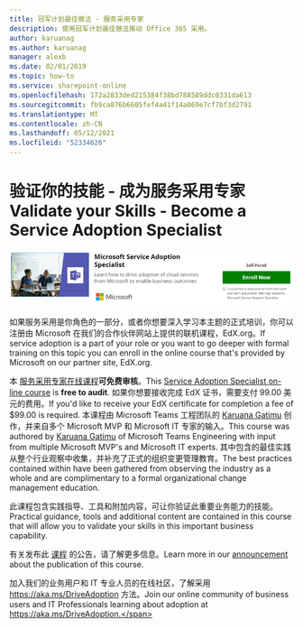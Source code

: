 ```yaml
---
title: 冠军计划最佳做法 - 服务采用专家
description: 使用冠军计划最佳做法推动 Office 365 采用。
author: karuanag
ms.author: karuanag
manager: alexb
ms.date: 02/01/2019
ms.topic: how-to
ms.service: sharepoint-online
ms.openlocfilehash: 172a2833ded215384f38bd788589ddc0331da613
ms.sourcegitcommit: fb9ca876b6605fef4a41f14a069e7cf7bf3d2791
ms.translationtype: MT
ms.contentlocale: zh-CN
ms.lasthandoff: 05/12/2021
ms.locfileid: "52334626"
---
```

# <a name="validate-your-skills---become-a-service-adoption-specialist"></a><span data-ttu-id="822f1-103">验证你的技能 - 成为服务采用专家</span><span class="sxs-lookup"><span data-stu-id="822f1-103">Validate your Skills - Become a Service Adoption Specialist</span></span>

![服务采用专家课程](media/champs_sascourse.png)

<span data-ttu-id="822f1-105">如果服务采用是你角色的一部分，或者你想要深入学习本主题的正式培训，你可以注册由 Microsoft 在我们的合作伙伴网站上提供的联机课程，EdX.org。</span><span class="sxs-lookup"><span data-stu-id="822f1-105">If service adoption is a part of your role or you want to go deeper with formal training on this topic you can enroll in the online course that's provided by Microsoft on our partner site, EdX.org.</span></span> 

<span data-ttu-id="822f1-106">本 [服务采用专家在线课程](/learn/paths/m365-service-adoption/)**可免费审核**。</span><span class="sxs-lookup"><span data-stu-id="822f1-106">This [Service Adoption Specialist on-line course](/learn/paths/m365-service-adoption/) is **free to audit**.</span></span>  <span data-ttu-id="822f1-107">如果你想要接收完成 EdX 证书，需要支付 99.00 美元的费用。</span><span class="sxs-lookup"><span data-stu-id="822f1-107">If you'd like to receive your EdX certificate for completion a fee of $99.00 is required.</span></span>  <span data-ttu-id="822f1-108">本课程由 Microsoft Teams 工程团队的 [Karuana Gatimu](https://linkedin.com/in/karuanagatimu) 创作，并来自多个 Microsoft MVP 和 Microsoft IT 专家的输入。</span><span class="sxs-lookup"><span data-stu-id="822f1-108">This course was authored by [Karuana Gatimu](https://linkedin.com/in/karuanagatimu) of Microsoft Teams Engineering with input from multiple Microsoft MVP's and Microsoft IT experts.</span></span>  <span data-ttu-id="822f1-109">其中包含的最佳实践从整个行业观察中收集，并补充了正式的组织变更管理教育。</span><span class="sxs-lookup"><span data-stu-id="822f1-109">The best practices contained within have been gathered from observing the industry as a whole and are complimentary to a formal organizational change management education.</span></span>  

<span data-ttu-id="822f1-110">此课程包含实践指导、工具和附加内容，可让你验证此重要业务能力的技能。</span><span class="sxs-lookup"><span data-stu-id="822f1-110">Practical guidance, tools and additional content are contained in this course that will allow you to validate your skills in this important business capability.</span></span>  

<span data-ttu-id="822f1-111">有关发布此 [课程](https://aka.ms/AdoptionCertAnnouncement) 的公告，请了解更多信息。</span><span class="sxs-lookup"><span data-stu-id="822f1-111">Learn more in our [announcement](https://aka.ms/AdoptionCertAnnouncement) about the publication of this course.</span></span> 

<span data-ttu-id="822f1-112">加入我们的业务用户和 IT 专业人员的在线社区，了解采用 https://aka.ms/DriveAdoption 方法。</span><span class="sxs-lookup"><span data-stu-id="822f1-112">Join our online community of business users and IT Professionals learning about adoption at https://aka.ms/DriveAdoption.</span></span>